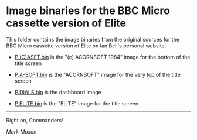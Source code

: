 # Image binaries for the BBC Micro cassette version of Elite

This folder contains the image binaries from the original sources for the BBC Micro cassette version of Elite on Ian Bell's personal website.

* [P.(C)ASFT.bin](P.(C)ASFT.bin) is the "(c) ACORNSOFT 1984" image for the bottom of the title screen

* [P.A-SOFT.bin](P.A-SOFT.bin) is the "ACORNSOFT" image for the very top of the title screen

* [P.DIALS.bin](P.DIALS2P.bin) is the dashboard image

* [P.ELITE.bin](P.ELITE.bin) is the "ELITE" image for the title screen

---

Right on, Commanders!

_Mark Moxon_